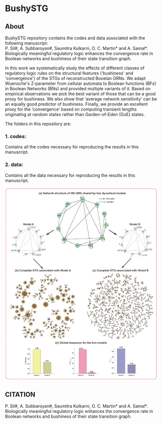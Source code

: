 # BushySTG
## About
BushySTG repository contains the codes and data associated with the following manuscript: <br>
P. Sil#, A. Subbaroyan#, Saumitra Kulkarni, O. C. Martin* and A. Samal*. Biologically meaningful regulatory logic enhances the convergence rate in Boolean networks and bushiness of their state transition graph.

In this work we systematically study the effects of different classes of regulatory logic rules on the structural features ('bushiness' and 'convergence') of the STGs of reconstructed Booelan GRNs. We adapt Wuensche's Z-parameter from cellular automata to Boolean functions (BFs) in Boolean Networks (BNs) and provided multiple variants of it. Based on empirical observations we pick the best variant of those that can be a good proxy for bushiness. We also show that 'average network sensitivity' can be an equally good predictor of bushiness. Finally, we provide an excellent proxy for the ‘convergence’ based on computing transient lengths originating at random states rather than Garden-of-Eden (GoE) states.

The folders in this repository are:

### 1. codes:
Contains all the codes necessary for reproducing the results in this manuscript.

### 2. data:
Contains all the data necessary for reproducing the results in this manuscript.

<img src="BushySTG_2.png">

## CITATION
P. Sil#, A. Subbaroyan#, Saumitra Kulkarni, O. C. Martin* and A. Samal*. Biologically meaningful regulatory logic enhances the convergence rate in Boolean networks and bushiness of their state transition graph.
